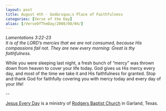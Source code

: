 ```yaml
---
layout: post
title: August 4th - God&rsquo;s Place of Faithfulness
categories: [Verse of the Day]
alias: [/VerseOfTheDay/2008/08/04/]
---
```


_Lamentations 3:22-23  
It is of the LORD&rsquo;s mercies that we are not consumed, because
His compassions fail not. They are new every morning: Great is thy
faithfulness._

While you were sleeping last night, a fresh bunch of
&ldquo;mercy&rdquo; was thrown down from heaven to cover your life
today. God gives us His mercy every day, and most of the time we take
it and His faithfulness for granted. Stop and thank God for faithfully
covering you with mercy today and every day of your life!

 --

<a href=http://jesuseveryday.net>Jesus Every Day</a> is a ministry of <a href=http://rodgersbaptist.net>Rodgers Baptist Church</a> in Garland, Texas.
